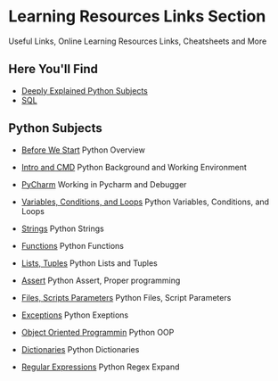 # Learning Resources Links Section
Useful Links, Online Learning Resources Links, Cheatsheets and More



## Here You'll Find
* [Deeply Explained Python Subjects](#Subjects)
* [SQL](#sql)

## Python Subjects
* [Before We Start](http://data.cyber.org.il/python/1450-3-00.pdf) 
Python Overview

* [Intro and CMD](http://data.cyber.org.il/python/1450-3-01.pdf) 
Python Background and Working Environment

* [PyCharm](http://data.cyber.org.il/python/1450-3-02.pdf) 
Working in Pycharm and Debugger

* [Variables, Conditions, and Loops](http://data.cyber.org.il/python/1450-3-03.pdf) 
Python Variables, Conditions, and Loops

* [Strings](http://data.cyber.org.il/python/1450-3-04.pdf) 
Python Strings

* [Functions](http://data.cyber.org.il/python/1450-3-05.pdf) 
Python Functions

* [Lists, Tuples](http://data.cyber.org.il/python/1450-3-06.pdf) 
Python Lists and Tuples

* [Assert](http://data.cyber.org.il/python/1450-3-07.pdf) 
Python Assert, Proper programming

* [Files, Scripts Parameters](http://data.cyber.org.il/python/1450-3-08.pdf) 
Python Files, Script Parameters

* [Exceptions](http://data.cyber.org.il/python/1450-3-09.pdf) 
Python Exeptions

* [Object Oriented Programmin](http://data.cyber.org.il/python/1450-3-10.pdf) 
Python OOP

* [Dictionaries](http://data.cyber.org.il/python/1450-3-12.pdf) 
Python Dictionaries

* [Regular Expressions](http://data.cyber.org.il/python/1450-3-14.pdf) 
Python Regex Expand


